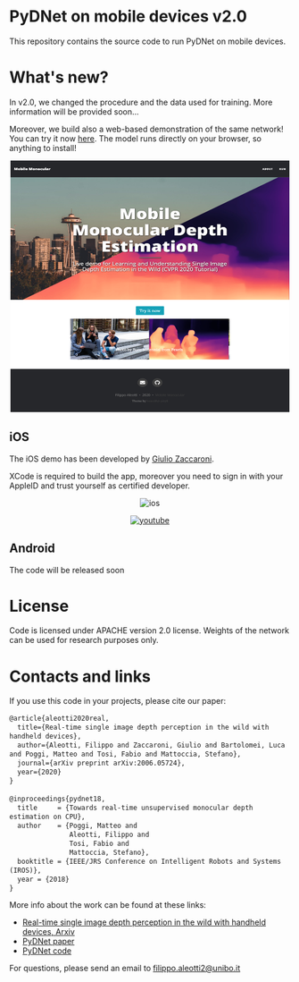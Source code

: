 # PyDNet on mobile devices v2.0
This repository contains the source code to run PyDNet on mobile devices.

# What's new?
In v2.0, we changed the procedure and the data used for training. More information will be provided soon...

Moreover, we build also a web-based demonstration of the same network! You can try it now [here](https://filippoaleotti.github.io/demo_live/).
The model runs directly on your browser, so anything to install! 

<p align="center">
  <img src="assets/live.png" width="500" height="450"/>
</p>

## iOS
The iOS demo has been developed by [Giulio Zaccaroni](https://github.com/GZaccaroni).

XCode is required to build the app, moreover you need to sign in with your AppleID and trust yourself as certified developer.

<p align="center">
<img alt="ios" src="assets/ios.gif">
</p>
<p align="center">
<a href="https://www.youtube.com/watch?v=LRfGablYZNw&feature=youtu.be"><img alt="youtube" src="https://img.youtube.com/vi/LRfGablYZNw/maxresdefault.jpg" class="img-fluid"></a>
</p>

## Android
The code will be released soon

# License
Code is licensed under APACHE version 2.0 license.
Weights of the network can be used for research purposes only.

# Contacts and links
If you use this code in your projects, please cite our paper:

```
@article{aleotti2020real,
  title={Real-time single image depth perception in the wild with handheld devices},
  author={Aleotti, Filippo and Zaccaroni, Giulio and Bartolomei, Luca and Poggi, Matteo and Tosi, Fabio and Mattoccia, Stefano},
  journal={arXiv preprint arXiv:2006.05724},
  year={2020}
}

@inproceedings{pydnet18,
  title     = {Towards real-time unsupervised monocular depth estimation on CPU},
  author    = {Poggi, Matteo and
               Aleotti, Filippo and
               Tosi, Fabio and
               Mattoccia, Stefano},
  booktitle = {IEEE/JRS Conference on Intelligent Robots and Systems (IROS)},
  year = {2018}
}
```

More info about the work can be found at these links:
* [Real-time single image depth perception in the wild with handheld devices, Arxiv](https://arxiv.org/pdf/2006.05724.pdf)
* [PyDNet paper](https://arxiv.org/pdf/1806.11430.pdf)
* [PyDNet code](https://github.com/mattpoggi/pydnet)

For questions, please send an email to filippo.aleotti2@unibo.it
